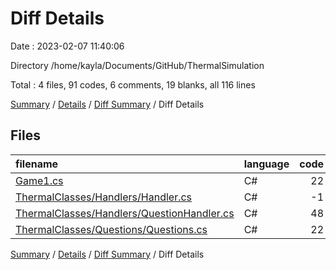 # Diff Details

Date : 2023-02-07 11:40:06

Directory /home/kayla/Documents/GitHub/ThermalSimulation

Total : 4 files,  91 codes, 6 comments, 19 blanks, all 116 lines

[Summary](results.md) / [Details](details.md) / [Diff Summary](diff.md) / Diff Details

## Files
| filename | language | code | comment | blank | total |
| :--- | :--- | ---: | ---: | ---: | ---: |
| [Game1.cs](/Game1.cs) | C# | 22 | 3 | 2 | 27 |
| [ThermalClasses/Handlers/Handler.cs](/ThermalClasses/Handlers/Handler.cs) | C# | -1 | 0 | 0 | -1 |
| [ThermalClasses/Handlers/QuestionHandler.cs](/ThermalClasses/Handlers/QuestionHandler.cs) | C# | 48 | 0 | 9 | 57 |
| [ThermalClasses/Questions/Questions.cs](/ThermalClasses/Questions/Questions.cs) | C# | 22 | 3 | 8 | 33 |

[Summary](results.md) / [Details](details.md) / [Diff Summary](diff.md) / Diff Details